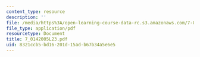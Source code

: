 ```yaml
---
content_type: resource
description: ''
file: /media/https%3A/open-learning-course-data-rc.s3.amazonaws.com/7-014-introductory-biology-spring-2005/8321ccb5bd16201d15adb67b34a5e6e5_7_0142005L23.pdf
file_type: application/pdf
resourcetype: Document
title: 7_0142005L23.pdf
uid: 8321ccb5-bd16-201d-15ad-b67b34a5e6e5
---
```

